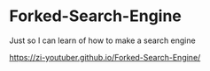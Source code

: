 # Forked-Search-Engine
Just so I can learn of how to make a search engine

https://zi-youtuber.github.io/Forked-Search-Engine/
